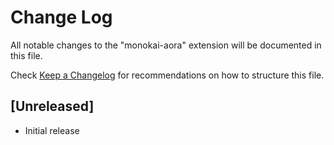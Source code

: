 # Change Log

All notable changes to the "monokai-aora" extension will be documented in this file.

Check [Keep a Changelog](http://keepachangelog.com/) for recommendations on how to structure this file.

## [Unreleased]

- Initial release
